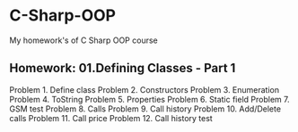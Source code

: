# C-Sharp-OOP
My homework's of C Sharp OOP course

## Homework: 01.Defining Classes - Part 1</br>
  Problem 1. Define class
  Problem 2. Constructors
  Problem 3. Enumeration
  Problem 4. ToString
  Problem 5. Properties
  Problem 6. Static field
  Problem 7. GSM test
  Problem 8. Calls
  Problem 9. Call history
  Problem 10. Add/Delete calls
  Problem 11. Call price
  Problem 12. Call history test
